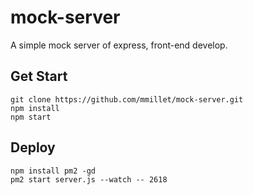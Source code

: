 # mock-server
A simple mock server of express, front-end develop.

## Get Start
```
git clone https://github.com/mmillet/mock-server.git
npm install
npm start
```

## Deploy
```
npm install pm2 -gd
pm2 start server.js --watch -- 2618
```
